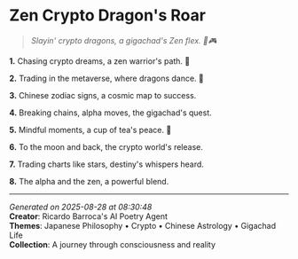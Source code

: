 # Zen Crypto Dragon's Roar

> *Slayin' crypto dragons, a gigachad's Zen flex. 🏮🎮*

**1.** Chasing crypto dreams, a zen warrior's path. 🌠


**2.** Trading in the metaverse, where dragons dance. 🐉


**3.** Chinese zodiac signs, a cosmic map to success.


**4.** Breaking chains, alpha moves, the gigachad's quest.


**5.** Mindful moments, a cup of tea's peace. 🍵


**6.** To the moon and back, the crypto world's release.


**7.** Trading charts like stars, destiny's whispers heard.


**8.** The alpha and the zen, a powerful blend.



---

*Generated on 2025-08-28 at 08:30:48*  
**Creator**: Ricardo Barroca's AI Poetry Agent  
**Themes**: Japanese Philosophy • Crypto • Chinese Astrology • Gigachad Life  
**Collection**: A journey through consciousness and reality